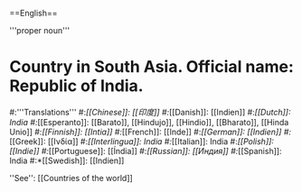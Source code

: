 ==English==

'''proper noun'''

# Country in South Asia. Official name: Republic of India.
#:'''Translations'''
#:*[[Chinese]]: [[印度]]
#:*[[Danish]]: [[Indien]]
#:*[[Dutch]]: India
#:*[[Esperanto]]: [[Barato]], [[Hindujo]], [[Hindio]], [[Bharato]], [[Hinda Unio]]
#:*[[Finnish]]: [[Intia]]
#:*[[French]]: [[Inde]]
#:*[[German]]: [[Indien]]
#:*[[Greek]]: [[Ινδία]]
#:*[[Interlingua]]: India
#:*[[Italian]]: India
#:*[[Polish]]: [[Indie]]
#:*[[Portuguese]]: [[Índia]]
#:*[[Russian]]: [[Индия]]
#:*[[Spanish]]: India
#:*[[Swedish]]: [[Indien]]

''See'': [[Countries of the world]]